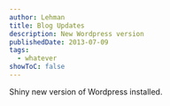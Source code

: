 ```yaml
---
author: Lehman
title: Blog Updates
description: New Wordpress version
publishedDate: 2013-07-09
tags:
  - whatever
showToC: false
---
```


Shiny new version of Wordpress installed.
